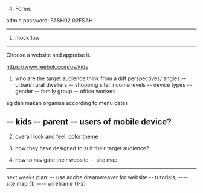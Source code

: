 4. Forms

admin password:
FASH02
02FSAH

---------------------------
1. mockflow
--------------------
Choose a website and appraise it.

https://www.reebok.com/us/kids

1. who are the target audience
think from a diff perspectives/ angles
-- urban/ rural dwellers
-- shopping site: income levels
-- device types
-- gender
-- family group
-- office workers

eg dah makan organise according to menu
dates

-- kids
-- parent
-- users of mobile device?
-- 

2. overall look and feel: color theme
3. how they have designed to suit their target audience?

4. how to navigate their website
-- site map

-------------------------------------------------



next weeks plan:
-- use adobe dreamweaver for website
-- tutorials, 
---- site map (1)
---- wireframe (1-2)








